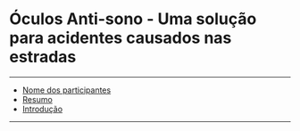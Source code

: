 # Óculos Anti-sono - Uma solução para acidentes causados nas estradas

---

 - [Nome dos participantes](./Nome_dos_participantes/Participantes.md)
 - [Resumo](./Resumo/Resumo.md)
 - [Introdução](./documentacao/Introducao.md)

---
